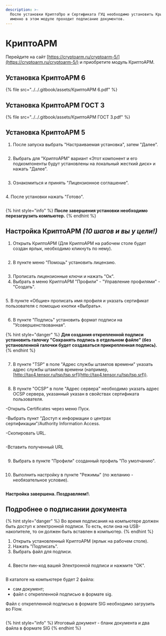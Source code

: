 ```yaml
---
description: >-
  После установки КриптоПро и Сертификата ГУЦ необходимо установить КриптоАРМ,
  именно в этом модуле проходит подписание документов.
---
```


# КриптоАРМ

Перейдите на сайт [https://cryptoarm.ru/cryptoarm-5/](https://cryptoarm.ru/cryptoarm-5/)  и приобретите модуль КриптоАРМ.

## Установка КриптоАРМ 6

{% file src="../../.gitbook/assets/КриптоАРМ 6.pdf" %}

## Установка КриптоАРМ ГОСТ 3

{% file src="../../.gitbook/assets/КриптоАРМ ГОСТ 3.pdf" %}

## Установка КриптоАРМ 5

1. После запуска  выбрать "Настраиваемая установка", затем "Далее".

<figure><img src="../../.gitbook/assets/image (109).png" alt=""><figcaption></figcaption></figure>

2. Выбрать для "КриптоАРМ" вариант «Этот компонент и его подкомпоненты будут установлены на локальный жесткий диск» и нажать "Далее".

<figure><img src="../../.gitbook/assets/image (110).png" alt=""><figcaption></figcaption></figure>

3. Ознакомиться и принять "Лицензионное соглашение".

<figure><img src="../../.gitbook/assets/image (111).png" alt=""><figcaption></figcaption></figure>

&#x20;4\. После установки нажать "Готово".

<figure><img src="../../.gitbook/assets/image (112).png" alt=""><figcaption></figcaption></figure>

{% hint style="info" %}
**После завершения установки необходимо перезагрузить компьютер.**&#x20;
{% endhint %}

## Настройка КриптоАРМ _(10 шагов и вы у цели!)_

1. Открыть КриптоАРМ (Для КриптоАРМ на рабочем столе будет создан ярлык, необходимо кликнуть по нему).

<figure><img src="../../.gitbook/assets/image (113).png" alt=""><figcaption></figcaption></figure>

2. &#x20; В пункте меню "Помощь" установить лицензию.

<figure><img src="../../.gitbook/assets/image (114).png" alt=""><figcaption></figcaption></figure>

3. Прописать лицензионные ключи и нажать "Ок".&#x20;
4. Выбрать в меню КриптоАРМ "Профили" - "Управление профилями" -"Создать".

<figure><img src="../../.gitbook/assets/image (115).png" alt=""><figcaption></figcaption></figure>

5\. В пункте «Общие» прописать имя профиля и указать сертификат пользователя с помощью кнопки «Выбрать».

<figure><img src="../../.gitbook/assets/image (116).png" alt=""><figcaption></figcaption></figure>

6. В пункте "Подпись" установить формат подписи на "Усовершенствованная".&#x20;

{% hint style="danger" %}
**Для создания открепленной подписи установить галочку "Сохранять подпись в отдельном файле" (без установленной галочки будет создаваться прикрепленная подпись).**
{% endhint %}

<figure><img src="../../.gitbook/assets/image (117).png" alt=""><figcaption></figcaption></figure>

7. В пункте "TSP" в поле "Адрес службы штампов времени" указать адрес службы штампов времени (например, [http://tax4.tensor.ru/tsp/tsp.srf](http://tax4.tensor.ru/tsp/tsp.srf)).

<figure><img src="../../.gitbook/assets/image (119).png" alt=""><figcaption></figcaption></figure>

8. В пункте "OCSP" в поле "Адрес сервера" необходимо указать адрес OCSP сервера, указанный указан в свойствах сертификата пользователя.

-Открыть Certificates через меню Пуск.

-Выбрать пункт "Доступ к информации о центрах сертификации"/Authority Information Access.

-Скопировать URL.&#x20;

<figure><img src="../../.gitbook/assets/image (120).png" alt=""><figcaption></figcaption></figure>

-Вставить полученный URL&#x20;

<figure><img src="../../.gitbook/assets/image (121).png" alt=""><figcaption></figcaption></figure>

9. Выбрать в пункте "Профили" созданный профиль "По умолчанию".

<figure><img src="../../.gitbook/assets/image (123).png" alt=""><figcaption></figcaption></figure>

10. Выполнить настройку в пункте "Режимы" (по желанию - необязательное условие).

<figure><img src="../../.gitbook/assets/image (122).png" alt=""><figcaption></figcaption></figure>

**Настройка завершена. Поздравляем!**\


## Подробнее о подписании документа

{% hint style="danger" %}
Во время подписания на компьютере должен быть доступ к электронной подписи. То есть, если она на USB-накопителе, то он должен быть вставлен в компьютер.
{% endhint %}

1. Открыть установленный КриптоАРМ (ярлык на рабочем столе).
2. Нажать "Подписать".
3. Выбрать файл для подписи.

<figure><img src="../../.gitbook/assets/image (124).png" alt=""><figcaption></figcaption></figure>

4. Ввести пин-код вашей Электронной подписи и нажмите "ОК".

<figure><img src="../../.gitbook/assets/image (125).png" alt=""><figcaption></figcaption></figure>

В каталоге на компьютере будет 2 файла:&#x20;

* сам документ;
* файл с открепленной подписью в формате sig.

&#x20;Файл с открепленной подписью в формате SIG необходимо загрузить во Flow.

<figure><img src="../../.gitbook/assets/image (126).png" alt=""><figcaption></figcaption></figure>

{% hint style="info" %}
Итоговый документ - бланк документа и два файла в формате SIG
{% endhint %}
